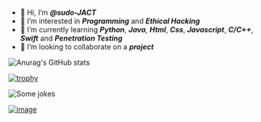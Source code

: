 - 👋 Hi, I’m ***@sudo-JACT***
- 👀 I’m interested in ***Programming*** and ***Ethical Hacking***
- 🌱 I’m currently learning ***Python***,  ***Java***,  ***Html***,  ***Css***,  ***Javascript***, ***C/C++***, ***Swift*** and ***Penetration Testing***
- 💞️ I’m looking to collaborate on a ***project***


![Anurag's GitHub stats](https://github-readme-stats.vercel.app/api?username=sudo-JACT&show_icons=true&theme=dark)

[![trophy](https://github-profile-trophy.vercel.app/?username=sudo-JACT&theme=onedark)](https://github.com/ryo-ma/github-profile-trophy)

<img src="https://readme-jokes.vercel.app/api?bgColor=%23073b4c&textColor=%2306d6a0&aColor=%2306d6a0&borderColor=%2306d6a0" alt="Some jokes">

<a href="#"><img src="https://media.tenor.com/images/fb93d897700567742a0dd643ae2b922e/tenor.gif" alt="image"></a>

<!---
sudo-JACT/sudo-JACT is a ✨ special ✨ repository because its `README.md` (this file) appears on your GitHub profile.
You can click the Preview link to take a look at your changes.
--->
